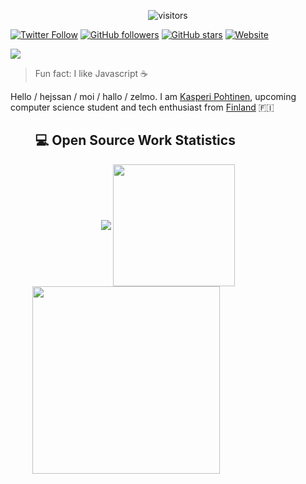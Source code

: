 <p align="center">
    <img align="center" alt="visitors" src="https://i.imgur.com/aC52KJz.png" />
</p>

[![Twitter Follow](https://img.shields.io/twitter/follow/KPohtinen?style=social)](https://twitter.com/intent/follow?screen_name=KPohtinen) 
[![GitHub followers](https://img.shields.io/github/followers/KasperiP?label=Follow&style=social)](https://github.com/KasperiP) 
[![GitHub stars](https://img.shields.io/github/stars/KasperiP?style=social)](https://github.com/KasperiP) 
[![Website](https://img.shields.io/badge/kassq.dev--green?style=social&logo=google%20chrome)](https://www.kassq.dev/) 

<img src="https://komarev.com/ghpvc/?username=KasperiP&color=gray"/>

> Fun fact: I like Javascript ☕

Hello / hejssan / moi / hallo / zelmo. I am [Kasperi Pohtinen](https://www.kassq.dev), upcoming computer science student and tech enthusiast from
[Finland](https://en.wikipedia.org/wiki/Finland) 🇫🇮

## &nbsp;&nbsp;&nbsp;&nbsp;&nbsp;&nbsp;&nbsp;&nbsp;💻 Open Source Work Statistics

<div align="center">
    <img align="center" src="https://github-readme-stats.vercel.app/api?username=KasperiP&show_icons=true" />
    <img align="center" height="195px" src="https://github-readme-stats.vercel.app/api/top-langs/?username=KasperiP&layout=compact" />
</div>

<div align="left" left="20px">&nbsp;&nbsp;&nbsp;&nbsp;&nbsp;&nbsp;&nbsp;&nbsp;
    <img height="300px" src="https://metrics.lecoq.io/KasperiP?template=classic&config.timezone=Finland"/>
</div>
